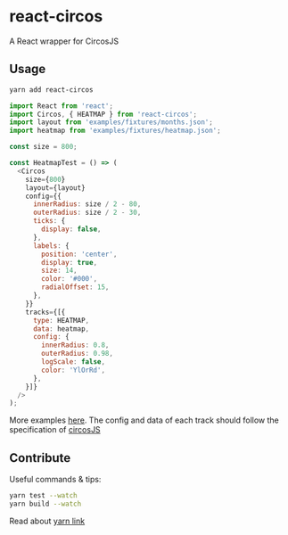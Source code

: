 # react-circos

A React wrapper for CircosJS

## Usage

```bash
yarn add react-circos
```

```javascript
import React from 'react';
import Circos, { HEATMAP } from 'react-circos';
import layout from 'examples/fixtures/months.json';
import heatmap from 'examples/fixtures/heatmap.json';

const size = 800;

const HeatmapTest = () => (
  <Circos
    size={800}
    layout={layout}
    config={{
      innerRadius: size / 2 - 80,
      outerRadius: size / 2 - 30,
      ticks: {
        display: false,
      },
      labels: {
        position: 'center',
        display: true,
        size: 14,
        color: '#000',
        radialOffset: 15,
      },
    }}
    tracks={[{
      type: HEATMAP,
      data: heatmap,
      config: {
        innerRadius: 0.8,
        outerRadius: 0.98,
        logScale: false,
        color: 'YlOrRd',
      },
    }]}
  />
);

```

More examples [here](https://github.com/plotly/react-circosJS/tree/master/examples).
The config and data of each track should follow the specification of [circosJS](https://github.com/nicgirault/circosJS)

## Contribute

Useful commands & tips:

```bash
yarn test --watch
yarn build --watch
```

Read about [yarn link](https://yarnpkg.com/lang/en/docs/cli/link/)
